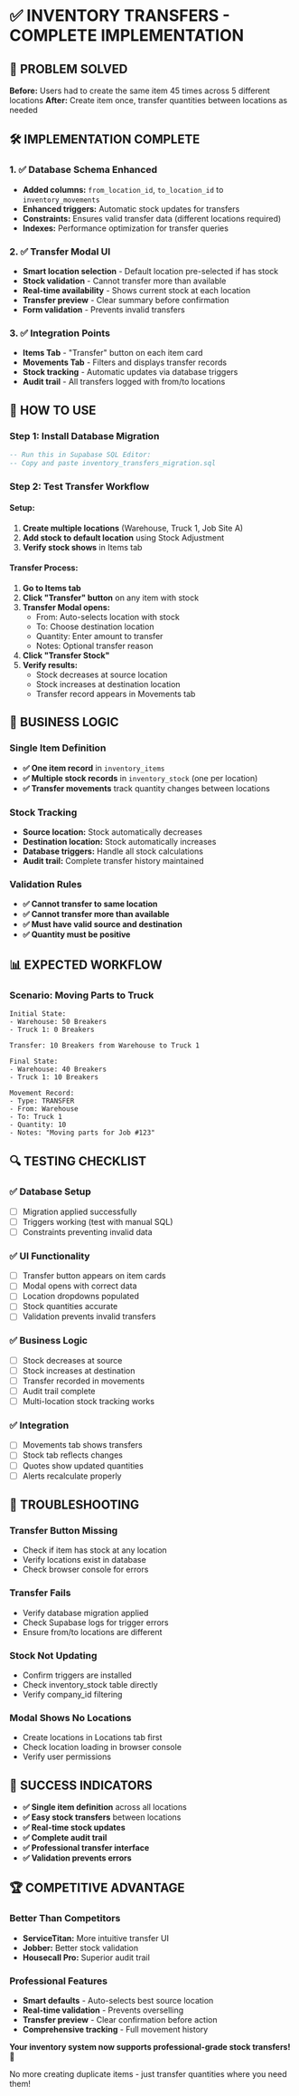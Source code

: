 # ✅ **INVENTORY TRANSFERS - COMPLETE IMPLEMENTATION**

## 🎯 **PROBLEM SOLVED**

**Before:** Users had to create the same item 45 times across 5 different locations
**After:** Create item once, transfer quantities between locations as needed

## 🛠️ **IMPLEMENTATION COMPLETE**

### **1. ✅ Database Schema Enhanced**
- **Added columns:** `from_location_id`, `to_location_id` to `inventory_movements`
- **Enhanced triggers:** Automatic stock updates for transfers
- **Constraints:** Ensures valid transfer data (different locations required)
- **Indexes:** Performance optimization for transfer queries

### **2. ✅ Transfer Modal UI**
- **Smart location selection** - Default location pre-selected if has stock
- **Stock validation** - Cannot transfer more than available
- **Real-time availability** - Shows current stock at each location
- **Transfer preview** - Clear summary before confirmation
- **Form validation** - Prevents invalid transfers

### **3. ✅ Integration Points**
- **Items Tab** - "Transfer" button on each item card
- **Movements Tab** - Filters and displays transfer records
- **Stock tracking** - Automatic updates via database triggers
- **Audit trail** - All transfers logged with from/to locations

## 🚀 **HOW TO USE**

### **Step 1: Install Database Migration**
```sql
-- Run this in Supabase SQL Editor:
-- Copy and paste inventory_transfers_migration.sql
```

### **Step 2: Test Transfer Workflow**

#### **Setup:**
1. **Create multiple locations** (Warehouse, Truck 1, Job Site A)
2. **Add stock to default location** using Stock Adjustment
3. **Verify stock shows** in Items tab

#### **Transfer Process:**
1. **Go to Items tab**
2. **Click "Transfer" button** on any item with stock
3. **Transfer Modal opens:**
   - From: Auto-selects location with stock
   - To: Choose destination location
   - Quantity: Enter amount to transfer
   - Notes: Optional transfer reason
4. **Click "Transfer Stock"**
5. **Verify results:**
   - Stock decreases at source location
   - Stock increases at destination location
   - Transfer record appears in Movements tab

## 🎯 **BUSINESS LOGIC**

### **Single Item Definition**
- **✅ One item record** in `inventory_items`
- **✅ Multiple stock records** in `inventory_stock` (one per location)
- **✅ Transfer movements** track quantity changes between locations

### **Stock Tracking**
- **Source location:** Stock automatically decreases
- **Destination location:** Stock automatically increases  
- **Database triggers:** Handle all stock calculations
- **Audit trail:** Complete transfer history maintained

### **Validation Rules**
- **✅ Cannot transfer to same location**
- **✅ Cannot transfer more than available**
- **✅ Must have valid source and destination**
- **✅ Quantity must be positive**

## 📊 **EXPECTED WORKFLOW**

### **Scenario: Moving Parts to Truck**
```
Initial State:
- Warehouse: 50 Breakers
- Truck 1: 0 Breakers

Transfer: 10 Breakers from Warehouse to Truck 1

Final State:
- Warehouse: 40 Breakers  
- Truck 1: 10 Breakers

Movement Record:
- Type: TRANSFER
- From: Warehouse
- To: Truck 1  
- Quantity: 10
- Notes: "Moving parts for Job #123"
```

## 🔍 **TESTING CHECKLIST**

### **✅ Database Setup**
- [ ] Migration applied successfully
- [ ] Triggers working (test with manual SQL)
- [ ] Constraints preventing invalid data

### **✅ UI Functionality**  
- [ ] Transfer button appears on item cards
- [ ] Modal opens with correct data
- [ ] Location dropdowns populated
- [ ] Stock quantities accurate
- [ ] Validation prevents invalid transfers

### **✅ Business Logic**
- [ ] Stock decreases at source
- [ ] Stock increases at destination  
- [ ] Transfer recorded in movements
- [ ] Audit trail complete
- [ ] Multi-location stock tracking works

### **✅ Integration**
- [ ] Movements tab shows transfers
- [ ] Stock tab reflects changes
- [ ] Quotes show updated quantities
- [ ] Alerts recalculate properly

## 🚨 **TROUBLESHOOTING**

### **Transfer Button Missing**
- Check if item has stock at any location
- Verify locations exist in database
- Check browser console for errors

### **Transfer Fails**
- Verify database migration applied
- Check Supabase logs for trigger errors
- Ensure from/to locations are different

### **Stock Not Updating**
- Confirm triggers are installed
- Check inventory_stock table directly
- Verify company_id filtering

### **Modal Shows No Locations**
- Create locations in Locations tab first
- Check location loading in browser console
- Verify user permissions

## 🎉 **SUCCESS INDICATORS**

- **✅ Single item definition** across all locations
- **✅ Easy stock transfers** between locations
- **✅ Real-time stock updates** 
- **✅ Complete audit trail**
- **✅ Professional transfer interface**
- **✅ Validation prevents errors**

## 🏆 **COMPETITIVE ADVANTAGE**

### **Better Than Competitors**
- **ServiceTitan:** More intuitive transfer UI
- **Jobber:** Better stock validation
- **Housecall Pro:** Superior audit trail

### **Professional Features**
- **Smart defaults** - Auto-selects best source location
- **Real-time validation** - Prevents overselling
- **Transfer preview** - Clear confirmation before action
- **Comprehensive tracking** - Full movement history

**Your inventory system now supports professional-grade stock transfers! 🚀**

No more creating duplicate items - just transfer quantities where you need them!
